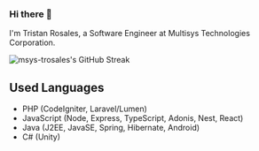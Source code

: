 ### Hi there 👋
I'm Tristan Rosales, a Software Engineer at Multisys Technologies Corporation.

![msys-trosales's GitHub Streak](https://github-readme-streak-stats.herokuapp.com/?user=msys-trosales)

## Used Languages
- PHP (CodeIgniter, Laravel/Lumen)
- JavaScript (Node, Express, TypeScript, Adonis, Nest, React)
- Java (J2EE, JavaSE, Spring, Hibernate, Android)
- C# (Unity)
